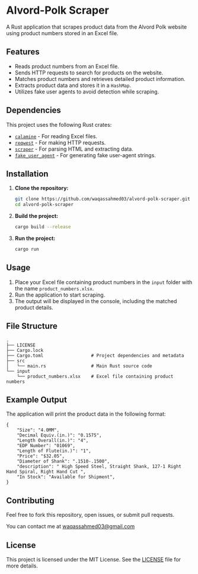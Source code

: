 # Alvord-Polk Scraper

A Rust application that scrapes product data from the Alvord Polk website using product numbers stored in an Excel file.

## Features

- Reads product numbers from an Excel file.
- Sends HTTP requests to search for products on the website.
- Matches product numbers and retrieves detailed product information.
- Extracts product data and stores it in a `HashMap`.
- Utilizes fake user agents to avoid detection while scraping.

## Dependencies

This project uses the following Rust crates:

- [`calamine`](https://crates.io/crates/calamine) - For reading Excel files.
- [`reqwest`](https://crates.io/crates/reqwest) - For making HTTP requests.
- [`scraper`](https://crates.io/crates/scraper) - For parsing HTML and extracting data.
- [`fake_user_agent`](https://crates.io/crates/fake-user-agent) - For generating fake user-agent strings.

## Installation

1. **Clone the repository:**

   ```sh
   git clone https://github.com/waqassahmed03/alvord-polk-scraper.git
   cd alvord-polk-scraper
   ```

2. **Build the project:**

   ```sh
   cargo build --release
   ```

3. **Run the project:**

   ```sh
   cargo run
   ```

## Usage

1. Place your Excel file containing product numbers in the `input` folder with the name `product_numbers.xlsx`.
2. Run the application to start scraping.
3. The output will be displayed in the console, including the matched product details.

## File Structure

```
.
├── LICENSE
├── Cargo.lock    
├── Cargo.toml                  # Project dependencies and metadata
├── src
│   └── main.rs                 # Main Rust source code
└── input
    └── product_numbers.xlsx    # Excel file containing product numbers
```

## Example Output

The application will print the product data in the following format:

```
{
    "Size": "4.0MM",
    "Decimal Equiv.(in.)": "0.1575",
    "Length Overall(in.)": "4",
    "EDP Number": "01069",
    "Length of Flute(in.)": "1",
    "Price": "$32.05",
    "Diameter of Shank": ".1510-.1500",
    "description": " High Speed Steel, Straight Shank, 127-1 Right Hand Spiral, Right Hand Cut ",
    "In Stock": "Available for Shipment",
}
```

## Contributing

Feel free to fork this repository, open issues, or submit pull requests.

You can contact me at waqassahmed03@gmail.com

## License

This project is licensed under the MIT License. See the [LICENSE](LICENSE) file for more details.

